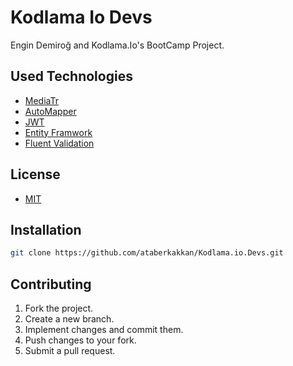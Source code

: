 # Kodlama Io Devs
Engin Demiroğ and Kodlama.Io's BootCamp Project. 

## Used Technologies

- [MediaTr](https://www.nuget.org/packages/MediatR)
- [AutoMapper](https://www.nuget.org/packages/AutoMapper)
- [JWT](https://jwt.io/)
- [Entity Framwork](https://learn.microsoft.com/en-us/ef/core/get-started/overview/first-app?tabs=netcore-cli)
- [Fluent Validation](https://docs.fluentvalidation.net/en/latest/)

## License

- [MIT](https://choosealicense.com/licenses/mit/)

## Installation

```bash
git clone https://github.com/ataberkakkan/Kodlama.io.Devs.git
```

## Contributing

1. Fork the project.
2. Create a new branch.
3. Implement changes and commit them.
4. Push changes to your fork.
5. Submit a pull request.
